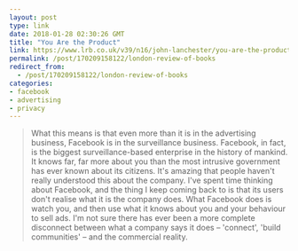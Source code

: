 ```yaml
---
layout: post
type: link
date: 2018-01-28 02:30:26 GMT
title: "You Are the Product"
link: https://www.lrb.co.uk/v39/n16/john-lanchester/you-are-the-product
permalink: /post/170209158122/london-review-of-books
redirect_from: 
  - /post/170209158122/london-review-of-books
categories:
- facebook
- advertising
- privacy
---
```


<blockquote>What this means is that even more than it is in the advertising business, Facebook is in the surveillance business. Facebook, in fact, is the biggest surveillance-based enterprise in the history of mankind. It knows far, far more about you than the most intrusive government has ever known about its citizens. It's amazing that people haven't really understood this about the company. I've spent time thinking about Facebook, and the thing I keep coming back to is that its users don't realise what it is the company does. What Facebook does is watch you, and then use what it knows about you and your behaviour to sell ads. I'm not sure there has ever been a more complete disconnect between what a company says it does – 'connect', 'build communities' – and the commercial reality.</blockquote>